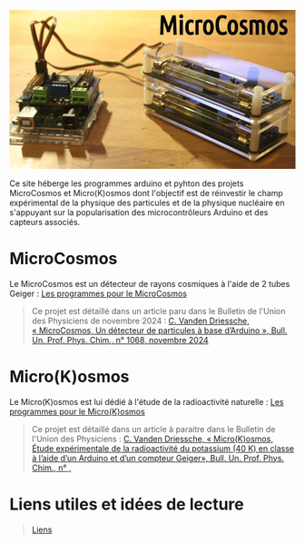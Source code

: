 ![microcosmos](/microcosmos.jpg) 

Ce site héberge les programmes arduino et pyhton des projets MicroCosmos et Micro(K)osmos dont l'objectif est de réinvestir le champ expérimental de la physique des particules et de la physique nucléaire en s'appuyant sur la popularisation des microcontrôleurs Arduino et des capteurs associés.

# MicroCosmos
Le MicroCosmos est un détecteur de rayons cosmiques à l'aide de 2 tubes Geiger : [Les programmes pour le MicroCosmos](/1microcosmos.md)
> Ce projet est détaillé dans un article paru dans le Bulletin de l'Union des Physiciens de novembre 2024 : [C. Vanden Driessche, « MicroCosmos, Un détecteur de particules à base d’Arduino », Bull. Un. Prof. Phys. Chim., n° 1068, novembre 2024](https://www.udppc.asso.fr/)

# Micro(K)osmos
Le Micro(K)osmos est lui dédié à l'étude de la radioactivité naturelle : [Les programmes pour le Micro(K)osmos](/2microkosmos.md)
> Ce projet est détaillé dans un article à paraitre dans le Bulletin de l'Union des Physiciens : [C. Vanden Driessche, « Micro(K)osmos, Étude expérimentale de la radioactivité du potassium (40 K) en classe à l’aide d’un Arduino et d’un compteur Geiger», Bull. Un. Prof. Phys. Chim., n° , ](https://www.udppc.asso.fr/)

# Liens utiles et idées de lecture
>  [Liens](liens.md)
